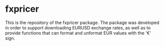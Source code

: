 # fxpricer
This is the repository of the fxpricer package. The package was developed in order to support downloading EURUSD exchange rates, as well as to provide functions that can format and unformat EUR values with the '€' sign.

